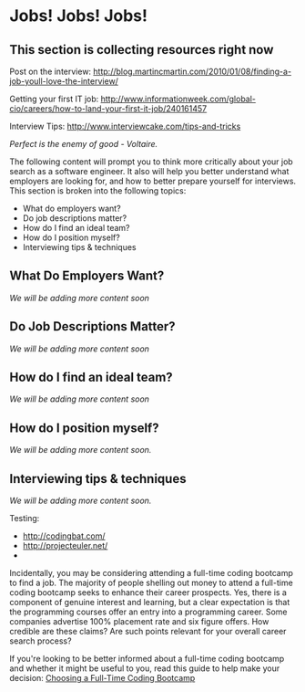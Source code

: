 # Jobs! Jobs! Jobs!

## This section is collecting resources right now

Post on the interview:
http://blog.martincmartin.com/2010/01/08/finding-a-job-youll-love-the-interview/

Getting your first IT job:
http://www.informationweek.com/global-cio/careers/how-to-land-your-first-it-job/240161457

Interview Tips:
http://www.interviewcake.com/tips-and-tricks

_Perfect is the enemy of good - Voltaire._

The following content will prompt you to think more critically about your job search as a software engineer. It also will help you better understand what employers are looking for, and how to better prepare yourself for interviews.  This section is broken into the following topics:

* What do employers want?
* Do job descriptions matter?
* How do I find an ideal team?
* How do I position myself?
* Interviewing tips & techniques

## What Do Employers Want?

_We will be adding more content soon_

## Do Job Descriptions Matter?

_We will be adding more content soon_

## How do I find an ideal team?

_We will be adding more content soon_

## How do I position myself?

_We will be adding more content soon._

## Interviewing tips & techniques

_We will be adding more content soon._

Testing:

* http://codingbat.com/
* http://projecteuler.net/
* 

Incidentally, you may be considering attending a full-time coding bootcamp to find a job. The majority of people shelling out money to attend a full-time coding bootcamp seeks to enhance their career prospects. Yes, there is a component of genuine interest and learning, but a clear expectation is that the programming courses offer an entry into a programming career. Some companies advertise 100% placement rate and six figure offers. How credible are these claims? Are such points relevant for your overall career search process?

If you're looking to be better informed about a full-time coding bootcamp and whether it might be useful to you, read this guide to help make your decision: [Choosing a Full-Time Coding Bootcamp](leanpub.com/choosing-programming-course)
